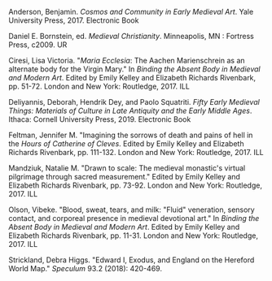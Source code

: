 Anderson, Benjamin. _Cosmos and Community in Early Medieval Art_. Yale University Press, 2017. Electronic Book

Daniel E. Bornstein, ed. _Medieval Christianity_. Minneapolis, MN : Fortress Press, c2009. UR

Ciresi, Lisa Victoria. "_Maria Ecclesia_: The Aachen Marienschrein as an alternate body for the Virgin Mary." In _Binding the Absent Body in Medieval and Modern Art_. Edited by Emily Kelley and Elizabeth Richards Rivenbark, pp. 51-72. London and New York: Routledge, 2017. ILL

Deliyannis, Deborah, Hendrik Dey, and Paolo Squatriti. _Fifty Early Medieval Things: Materials of Culture in Late Antiquity and the Early Middle Ages_. Ithaca: Cornell University Press, 2019. Electronic Book

Feltman, Jennifer M. "Imagining the sorrows of death and pains of hell in the _Hours of Catherine of Cleves_. Edited by Emily Kelley and Elizabeth Richards Rivenbark, pp. 111-132. London and New York: Routledge, 2017. ILL

Mandziuk, Natalie M. "Drawn to scale: The medieval monastic's virtual pilgrimage through sacred measurement." Edited by Emily Kelley and Elizabeth Richards Rivenbark, pp. 73-92. London and New York: Routledge, 2017. ILL

Olson, Vibeke. "Blood, sweat, tears, and milk: "Fluid" veneration, sensory contact, and corporeal presence in medieval devotional art." In _Binding the Absent Body in Medieval and Modern Art_. Edited by Emily Kelley and Elizabeth Richards Rivenbark, pp. 11-31. London and New York: Routledge, 2017. ILL

Strickland, Debra Higgs. "Edward I, Exodus, and England on the Hereford World Map." _Speculum_ 93.2 (2018): 420-469.
